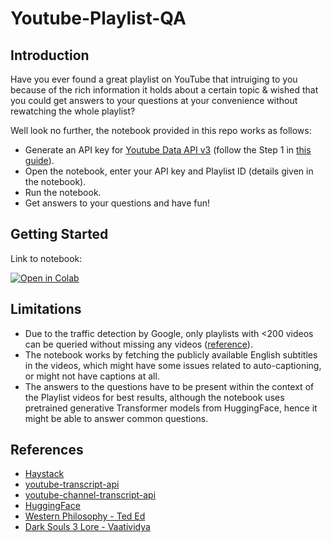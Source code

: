 # Youtube-Playlist-QA


## Introduction  

Have you ever found a great playlist on YouTube that intruiging to you because of the rich information it holds about a certain topic & wished that you could get answers to your questions at your convenience without rewatching the whole playlist?  

Well look no further, the notebook provided in this repo works as follows:
* Generate an API key for [Youtube Data API v3](https://developers.google.com/youtube/v3) (follow the Step 1 in [this guide](https://developers.google.com/youtube/v3/quickstart/python?authuser=1)).
* Open the notebook, enter your API key and Playlist ID (details given in the notebook).
* Run the notebook.
* Get answers to your questions and have fun!


## Getting Started

Link to notebook: 

<a href="https://colab.research.google.com/gist/tripathiarpan20/d9a8476f5e7cb02ee35e47f99971a49f/-github-youtube-playlist-captions-question-answering.ipynb" target="_parent"><img src="https://colab.research.google.com/assets/colab-badge.svg" alt="Open in Colab"/></a>
 
## Limitations

* Due to the traffic detection by Google, only playlists with <200 videos can be queried without missing any videos ([reference](https://github.com/jdepoix/youtube-transcript-api/issues/79)).
* The notebook works by fetching the publicly available English subtitles in the videos, which might have some issues related to auto-captioning, or might not have captions at all.
* The answers to the questions have to be present within the context of the Playlist videos for best results, although the notebook uses pretrained generative Transformer models from HuggingFace, hence it might be able to answer common questions.


## References
* [Haystack](https://github.com/deepset-ai/haystack)
* [youtube-transcript-api](https://github.com/jdepoix/youtube-transcript-api)
* [youtube-channel-transcript-api](https://github.com/danielcliu/youtube-channel-transcript-api)
* [HuggingFace](https://huggingface.co/)
* [Western Philosophy - Ted Ed](https://www.youtube.com/watch?v=SWlUKJIMge4&list=PLwxNMb28XmpeypJMHfNbJ4RAFkRtmAN3P)
* [Dark Souls 3 Lore - Vaatividya](https://www.youtube.com/watch?v=8UNdFzs0iqg&list=PLWLedd0Zw3c7TTg9J6yA5fd-554ojNlrF)
